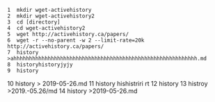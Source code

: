     1  mkdir wget-activehistory
    2  mkdir wget-activehistory2
    3  cd [directory]
    4  cd wget-activehistory2
    5  wget http://activehistory.ca/papers/
    6  wget -r --no-parent -w 2 --limit-rate=20k http://activehistory.ca/papers/
    7  history >ahhhhhhhhhhhhhhhhhhhhhhhhhhhhhhhhhhhhhhhhhhhhhhhhhhhhhhhhhhh.md
    8  historyhistoryjyjy
    9  history 
   10  history > 2019-05-26.md
   11  history hishistriri rt
   12  history 
   13  histroy >2019.-05.26/md
   14  history >2019-05-26.md
